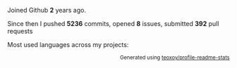 Joined Github **2** years ago.

Since then I pushed **5236** commits, opened **8** issues, submitted **392** pull requests

Most used languages across my projects:


<p align="right"><sub>Generated using <a href="https://github.com/marketplace/actions/profile-readme-stats">teoxoy/profile-readme-stats</a></sub></p>
